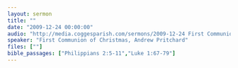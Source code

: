 ```yaml
---
layout: sermon
title: ""
date: "2009-12-24 00:00:00"
audio: "http://media.coggesparish.com/sermons/2009-12-24 First Communion of Christmas, Andrew Pritchard.mp3"
speaker: "First Communion of Christmas, Andrew Pritchard"
files: [""]
bible_passages: ["Philippians 2:5-11","Luke 1:67-79"]
---
```

